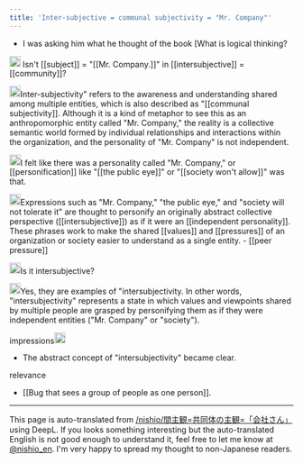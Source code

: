 ```yaml
---
title: 'Inter-subjective = communal subjectivity = "Mr. Company"'
---
```


- I was asking him what he thought of the book [What is logical thinking?

<img src='https://scrapbox.io/api/pages/nishio-en/nishio/icon' alt='nishio.icon' height="19.5"/> Isn't [[subject]] = "[[Mr. Company.]]" in [[intersubjective]] = [[community]]?

<img src='https://scrapbox.io/api/pages/nishio-en/o1 Pro/icon' alt='o1 Pro.icon' height="19.5"/>Inter-subjectivity" refers to the awareness and understanding shared among multiple entities, which is also described as "[[communal subjectivity]]. Although it is a kind of metaphor to see this as an anthropomorphic entity called "Mr. Company," the reality is a collective semantic world formed by individual relationships and interactions within the organization, and the personality of "Mr. Company" is not independent.

<img src='https://scrapbox.io/api/pages/nishio-en/nishio/icon' alt='nishio.icon' height="19.5"/>I felt like there was a personality called "Mr. Company," or [[personification]] like "[[the public eye]]" or "[[society won't allow]]" was that.

<img src='https://scrapbox.io/api/pages/nishio-en/o1 Pro/icon' alt='o1 Pro.icon' height="19.5"/>Expressions such as "Mr. Company," "the public eye," and "society will not tolerate it" are thought to personify an originally abstract collective perspective ([[intersubjective]]) as if it were an [[independent personality]]. These phrases work to make the shared [[values]] and [[pressures]] of an organization or society easier to understand as a single entity.
    - [[peer pressure]]

<img src='https://scrapbox.io/api/pages/nishio-en/nishio/icon' alt='nishio.icon' height="19.5"/>Is it intersubjective?

<img src='https://scrapbox.io/api/pages/nishio-en/o1 Pro/icon' alt='o1 Pro.icon' height="19.5"/>Yes, they are examples of "intersubjectivity. In other words, "intersubjectivity" represents a state in which values and viewpoints shared by multiple people are grasped by personifying them as if they were independent entities ("Mr. Company" or "society").

impressions<img src='https://scrapbox.io/api/pages/nishio-en/nishio/icon' alt='nishio.icon' height="19.5"/>
- The abstract concept of "intersubjectivity" became clear.

relevance
- [[Bug that sees a group of people as one person]].

---
This page is auto-translated from [/nishio/間主観=共同体の主観=「会社さん」](https://scrapbox.io/nishio/間主観=共同体の主観=「会社さん」) using DeepL. If you looks something interesting but the auto-translated English is not good enough to understand it, feel free to let me know at [@nishio_en](https://twitter.com/nishio_en). I'm very happy to spread my thought to non-Japanese readers.